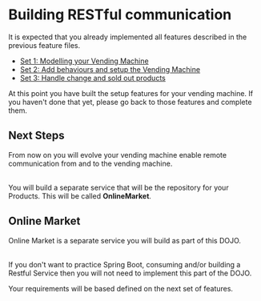 # Building RESTful communication

It is expected that you already implemented all features described in the previous feature files. 

* [Set 1: Modelling your Vending Machine](/vending-machine-features/features-set1.md)
* [Set 2: Add behaviours and setup the Vending Machine](/vending-machine-features/features-set2.md)
* [Set 3: Handle change and sold out products](/vending-machine-features/features-set3.md)

At this point you have built the setup features for your vending machine. 
If you haven't done that yet, please go back to those features and complete them.  

## Next Steps

From now on you will evolve your vending machine enable remote communication from and to the vending machine. 

<br>You will build a separate service that will be the repository for your Products. This will be called **OnlineMarket**.

## Online Market
Online Market is a separate service you will build as part of this DOJO. 

<br>If you don't want to practice Spring Boot, consuming and/or building a Restful Service then you will not need to implement this part of the DOJO.

Your requirements will be based defined on the next set of features. 

